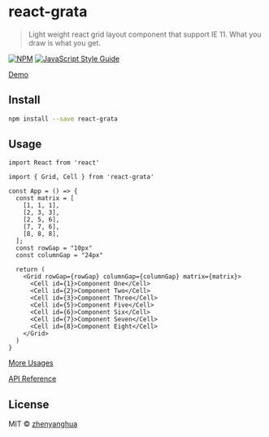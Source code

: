 # react-grata

> Light weight react grid layout component that support IE 11. What you draw is what you get.

[![NPM](https://img.shields.io/npm/v/react-grata.svg)](https://www.npmjs.com/package/react-grata) [![JavaScript Style Guide](https://img.shields.io/badge/code_style-standard-brightgreen.svg)](https://standardjs.com)


[Demo](https://zhenyanghua.github.io/react-grata/)

## Install

```bash
npm install --save react-grata
```

## Usage

```tsx
import React from 'react'

import { Grid, Cell } from 'react-grata'

const App = () => {
  const matrix = [
    [1, 1, 1],
    [2, 3, 3],
    [2, 5, 6],
    [7, 7, 6],
    [8, 8, 8],
  ];
  const rowGap = "10px"
  const columnGap = "24px"

  return (
    <Grid rowGap={rowGap} columnGap={columnGap} matrix={matrix}>
      <Cell id={1}>Component One</Cell>
      <Cell id={2}>Component Two</Cell>
      <Cell id={3}>Component Three</Cell>
      <Cell id={5}>Component Five</Cell>
      <Cell id={6}>Component Six</Cell>
      <Cell id={7}>Component Seven</Cell>
      <Cell id={8}>Component Eight</Cell>
    </Grid>
  )
}
```

[More Usages](docs/usages.md)

[API Reference](docs/API.md)

## License

MIT © [zhenyanghua](https://github.com/zhenyanghua)
